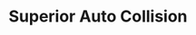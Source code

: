 ---
title: "Superior Auto Collision"
url: /holbrook/superior-auto-collision/
shop: Autowerkstatt
---